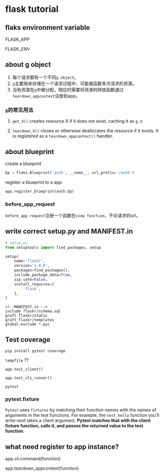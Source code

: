 # flask tutorial

## flaks environment variable

FLASK_APP

FLASK_ENV

## about g object

1. 每个请求都有一个不同`g object`。
2. `g`主要用来存储在一个请求过程中，可能被函数多次请求的资源。
3. 当有资源在`g`中被分配，相应的需要将资源的释放函数通过`teardown_appcontext`注册到app。

### `g`的常见用法

1. `get_X()` creates resource X if it does not exist, caching it as `g.X`.

2. `teardown_X()` closes or otherwise deallocates the resource if it exists. It is registered as a `teardown_appcontext()` handler.

## about blueprint

create a blueprint

```py
bp = flaks.Blueprint('auth', __name__, url_prefix='/auth')
```

register a blueprint to a app

```py
app.register_blueprint(auth.bp)
```

### before_app_request

`before_app_request`注册一个函数在`view function`，不论请求的url。

## write correct setup.py and MANIFEST.in

```py
# setup.py
from setuptools import find_packages, setup

setup(
    name='flaskr',
    version='1.0.0',
    packages=find_packages(),
    include_package_data=True,
    zip_safe=False,
    install_requires=[
        'flask',
    ],
)
```

```
<!--MANIFEST.in -->
include flaskr/schema.sql
graft flaskr/static
graft flaskr/templates
global-exclude *.pyc
```

## Test coverage

`pip install pytest coverage`

`tempfile` ??

`app.test_client()`

`app.test_cli_runner()`

`pytest`

### pytest.fixture

`Pytest` uses `fixtures` by matching their function names with the names of arguments in the test functions. For example, the `test_hello` function you’ll write next takes a client argument. __Pytest matches that with the client fixture function, calls it, and passes the returned value to the test function.__

## what need register to app instance?

app.cli.command(function)

app.teardown_appcontext(function)




